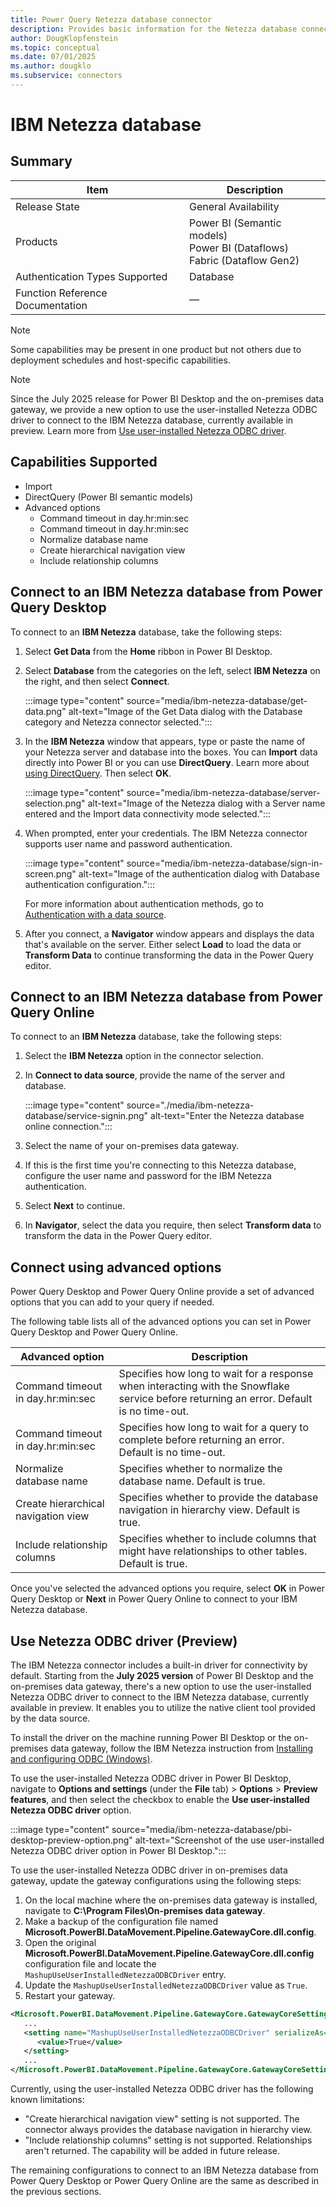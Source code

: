 ```yaml
---
title: Power Query Netezza database connector
description: Provides basic information for the Netezza database connector, along with how to connect to your Netezza data.
author: DougKlopfenstein
ms.topic: conceptual
ms.date: 07/01/2025
ms.author: dougklo
ms.subservice: connectors
---
```


# IBM Netezza database

## Summary

| Item | Description |
| ---- | ----------- |
| Release State | General Availability |
| Products | Power BI (Semantic models)<br/>Power BI (Dataflows)<br/>Fabric (Dataflow Gen2) |
| Authentication Types Supported | Database |
| Function Reference Documentation | &mdash; |

> [!NOTE]
> Some capabilities may be present in one product but not others due to deployment schedules and host-specific capabilities.

> [!NOTE]
>
> Since the July 2025 release for Power BI Desktop and the on-premises data gateway, we provide a new option to use the user-installed Netezza ODBC driver to connect to the IBM Netezza database, currently available in preview. Learn more from [Use user-installed Netezza ODBC driver](#use-Netezza-odbc-driver-preview).

## Capabilities Supported

* Import
* DirectQuery (Power BI semantic models)
* Advanced options
  - Command timeout in day.hr:min:sec
  - Command timeout in day.hr:min:sec
  - Normalize database name
  - Create hierarchical navigation view
  - Include relationship columns

## Connect to an IBM Netezza database from Power Query Desktop

To connect to an **IBM Netezza** database, take the following steps:

1. Select **Get Data** from the **Home** ribbon in Power BI Desktop.

2. Select **Database** from the categories on the left, select **IBM Netezza** on the right, and then select **Connect**.

    :::image type="content" source="media/ibm-netezza-database/get-data.png" alt-text="Image of the Get Data dialog with the Database category and Netezza connector selected.":::

3. In the **IBM Netezza** window that appears, type or paste the name of your Netezza server and database into the boxes. You can **Import** data directly into Power BI or you can use **DirectQuery**. Learn more about [using DirectQuery](/power-bi/connect-data/desktop-use-directquery). Then select **OK**.

    :::image type="content" source="media/ibm-netezza-database/server-selection.png" alt-text="Image of the Netezza dialog with a Server name entered and the Import data connectivity mode selected.":::

4. When prompted, enter your credentials. The IBM Netezza connector supports user name and password authentication.

   :::image type="content" source="media/ibm-netezza-database/sign-in-screen.png" alt-text="Image of the authentication dialog with Database authentication configuration.":::

   For more information about authentication methods, go to [Authentication with a data source](../connectorauthentication.md).

5. After you connect, a **Navigator** window appears and displays the data that's available on the server. Either select **Load** to load the data or **Transform Data** to continue transforming the data in the Power Query editor.


## Connect to an IBM Netezza database from Power Query Online

To connect to an **IBM Netezza** database, take the following steps:

1. Select the **IBM Netezza** option in the connector selection.

2. In **Connect to data source**, provide the name of the server and database.

   :::image type="content" source="./media/ibm-netezza-database/service-signin.png" alt-text="Enter the Netezza database online connection.":::

3. Select the name of your on-premises data gateway.

4. If this is the first time you're connecting to this Netezza database, configure the user name and password for the IBM Netezza authentication.

5. Select **Next** to continue.

6. In **Navigator**, select the data you require, then select **Transform data** to transform the data in the Power Query editor.

## Connect using advanced options

Power Query Desktop and Power Query Online provide a set of advanced options that you can add to your query if needed.

The following table lists all of the advanced options you can set in Power Query Desktop and Power Query Online.

| Advanced option | Description |
| --------------- | ----------- |
| Command timeout in day.hr:min:sec | Specifies how long to wait for a response when interacting with the Snowflake service before returning an error. Default is no time-out. |
| Command timeout in day.hr:min:sec | Specifies how long to wait for a query to complete before returning an error. Default is no time-out. |
| Normalize database name | Specifies whether to normalize the database name. Default is true. |
| Create hierarchical navigation view | Specifies whether to provide the database navigation in hierarchy view. Default is true. |
| Include relationship columns | Specifies whether to include columns that might have relationships to other tables. Default is true. |

Once you've selected the advanced options you require, select **OK** in Power Query Desktop or **Next** in Power Query Online to connect to your IBM Netezza database.

## Use Netezza ODBC driver (Preview)

The IBM Netezza connector includes a built-in driver for connectivity by default. Starting from the **July 2025 version** of Power BI Desktop and the on-premises data gateway, there's a new option to use the user-installed Netezza ODBC driver to connect to the IBM Netezza database, currently available in preview. It enables you to utilize the native client tool provided by the data source.

To install the driver on the machine running Power BI Desktop or the on-premises data gateway, follow the IBM Netezza instruction from [Installing and configuring ODBC (Windows)](https://www.ibm.com/docs/en/netezza?topic=odbc-installing-configuring-windows).

To use the user-installed Netezza ODBC driver in Power BI Desktop, navigate to **Options and settings** (under the **File** tab) > **Options** > **Preview features**, and then select the checkbox to enable the **Use user-installed Netezza ODBC driver** option.

:::image type="content" source="media/ibm-netezza-database/pbi-desktop-preview-option.png" alt-text="Screenshot of the use user-installed Netezza ODBC driver option in Power BI Desktop.":::

To use the user-installed Netezza ODBC driver in on-premises data gateway, update the gateway configurations using the following steps:

1. On the local machine where the on-premises data gateway is installed, navigate to **C:\Program Files\On-premises data gateway**.
2. Make a backup of the configuration file named **Microsoft.PowerBI.DataMovement.Pipeline.GatewayCore.dll.config**.
3. Open the original **Microsoft.PowerBI.DataMovement.Pipeline.GatewayCore.dll.config** configuration file and locate the `MashupUseUserInstalledNetezzaODBCDriver` entry.
4. Update the `MashupUseUserInstalledNetezzaODBCDriver` value as `True`.
5. Restart your gateway.

```xml
<Microsoft.PowerBI.DataMovement.Pipeline.GatewayCore.GatewayCoreSettings>
   ...
   <setting name="MashupUseUserInstalledNetezzaODBCDriver" serializeAs="String">
      <value>True</value>
   </setting>
   ...
</Microsoft.PowerBI.DataMovement.Pipeline.GatewayCore.GatewayCoreSettings>    
```

Currently, using the user-installed Netezza ODBC driver has the following known limitations:

- "Create hierarchical navigation view" setting is not supported. The connector always provides the database navigation in hierarchy view.
- "Include relationship columns" setting is not supported. Relationships aren't returned. The capability will be added in future release.

The remaining configurations to connect to an IBM Netezza database from Power Query Desktop or Power Query Online are the same as described in the previous sections.
